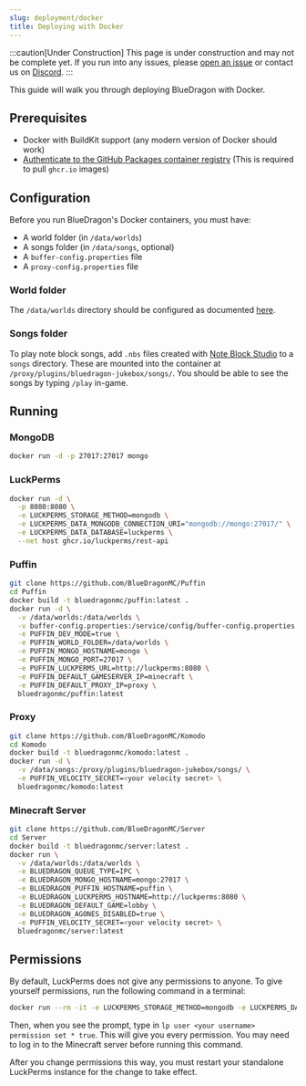 ```yaml
---
slug: deployment/docker
title: Deploying with Docker
---
```


:::caution[Under Construction]
This page is under construction and may not be complete yet.
If you run into any issues, please [open an issue](https://github.com/BlueDragonMC/Docs/issues)
or contact us on [Discord](https://bluedragonmc.com/discord).
:::

This guide will walk you through deploying BlueDragon with Docker.

## Prerequisites

- Docker with BuildKit support (any modern version of Docker should work)
- [Authenticate to the GitHub Packages container registry](https://docs.github.com/en/packages/working-with-a-github-packages-registry/working-with-the-container-registry#authenticating-to-the-container-registry) (This is required to pull `ghcr.io` images)

## Configuration

Before you run BlueDragon's Docker containers, you must have:

- A world folder (in `/data/worlds`)
- A songs folder (in `/data/songs`, optional)
- A `buffer-config.properties` file
- A `proxy-config.properties` file

### World folder

The `/data/worlds` directory should be configured as documented [here](https://github.com/BlueDragonMC/Server/blob/190709f461bc41edfa1b606fffdd2c9ebeeff852/INTEGRATION.md#44-world-loading).

### Songs folder

To play note block songs, add `.nbs` files created with [Note Block Studio](https://opennbs.org/) to a `songs` directory.
These are mounted into the container at `/proxy/plugins/bluedragon-jukebox/songs/`.
You should be able to see the songs by typing `/play` in-game.

## Running

### MongoDB

```sh
docker run -d -p 27017:27017 mongo
```

### LuckPerms

```sh
docker run -d \
  -p 8080:8080 \
  -e LUCKPERMS_STORAGE_METHOD=mongodb \
  -e LUCKPERMS_DATA_MONGODB_CONNECTION_URI="mongodb://mongo:27017/" \
  -e LUCKPERMS_DATA_DATABASE=luckperms \
  --net host ghcr.io/luckperms/rest-api
```

### Puffin

```sh
git clone https://github.com/BlueDragonMC/Puffin
cd Puffin
docker build -t bluedragonmc/puffin:latest .
docker run -d \
  -v /data/worlds:/data/worlds \
  -v buffer-config.properties:/service/config/buffer-config.properties \
  -e PUFFIN_DEV_MODE=true \
  -e PUFFIN_WORLD_FOLDER=/data/worlds \
  -e PUFFIN_MONGO_HOSTNAME=mongo \
  -e PUFFIN_MONGO_PORT=27017 \
  -e PUFFIN_LUCKPERMS_URL=http://luckperms:8080 \
  -e PUFFIN_DEFAULT_GAMESERVER_IP=minecraft \
  -e PUFFIN_DEFAULT_PROXY_IP=proxy \
  bluedragonmc/puffin:latest
```

### Proxy

```sh
git clone https://github.com/BlueDragonMC/Komodo
cd Komodo
docker build -t bluedragonmc/komodo:latest .
docker run -d \
  -v /data/songs:/proxy/plugins/bluedragon-jukebox/songs/ \
  -e PUFFIN_VELOCITY_SECRET=<your velocity secret> \
  bluedragonmc/komodo:latest
```

### Minecraft Server

```sh
git clone https://github.com/BlueDragonMC/Server
cd Server
docker build -t bluedragonmc/server:latest .
docker run \
  -v /data/worlds:/data/worlds \
  -e BLUEDRAGON_QUEUE_TYPE=IPC \
  -e BLUEDRAGON_MONGO_HOSTNAME=mongo:27017 \
  -e BLUEDRAGON_PUFFIN_HOSTNAME=puffin \
  -e BLUEDRAGON_LUCKPERMS_HOSTNAME=http://luckperms:8080 \
  -e BLUEDRAGON_DEFAULT_GAME=lobby \
  -e BLUEDRAGON_AGONES_DISABLED=true \
  -e PUFFIN_VELOCITY_SECRET=<your velocity secret> \
  bluedragonmc/server:latest
```

## Permissions

By default, LuckPerms does not give any permissions to anyone. To give yourself permissions, run the following command in a terminal:

```sh
docker run --rm -it -e LUCKPERMS_STORAGE_METHOD=mongodb -e LUCKPERMS_DATA_MONGODB_CONNECTION_URI="mongodb://localhost:27017/" -e LUCKPERMS_DATA_DATABASE=luckperms --net host ghcr.io/luckperms/rest-api
```

Then, when you see the prompt, type in `lp user <your username> permission set * true`. This will give you every permission. You may need to log in to the Minecraft server before running this command.

After you change permissions this way, you must restart your standalone LuckPerms instance for the change to take effect.
